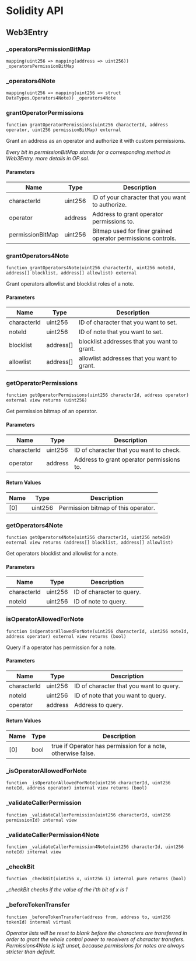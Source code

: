 # Solidity API

## Web3Entry

### _operatorsPermissionBitMap

```solidity
mapping(uint256 => mapping(address => uint256)) _operatorsPermissionBitMap
```

### _operators4Note

```solidity
mapping(uint256 => mapping(uint256 => struct DataTypes.Operators4Note)) _operators4Note
```

### grantOperatorPermissions

```solidity
function grantOperatorPermissions(uint256 characterId, address operator, uint256 permissionBitMap) external
```

Grant an address as an operator and authorize it with custom permissions.

_Every bit in permissionBitMap stands for a corresponding method in Web3Entry. more details in OP.sol._

#### Parameters

| Name | Type | Description |
| ---- | ---- | ----------- |
| characterId | uint256 | ID of your character that you want to authorize. |
| operator | address | Address to grant operator permissions to. |
| permissionBitMap | uint256 | Bitmap used for finer grained operator permissions controls. |

### grantOperators4Note

```solidity
function grantOperators4Note(uint256 characterId, uint256 noteId, address[] blocklist, address[] allowlist) external
```

Grant operators allowlist and blocklist roles of a note.

#### Parameters

| Name | Type | Description |
| ---- | ---- | ----------- |
| characterId | uint256 | ID of character that you want to set. |
| noteId | uint256 | ID of note that you want to set. |
| blocklist | address[] | blocklist addresses that you want to grant. |
| allowlist | address[] | allowlist addresses that you want to grant. |

### getOperatorPermissions

```solidity
function getOperatorPermissions(uint256 characterId, address operator) external view returns (uint256)
```

Get permission bitmap of an operator.

#### Parameters

| Name | Type | Description |
| ---- | ---- | ----------- |
| characterId | uint256 | ID of character that you want to check. |
| operator | address | Address to grant operator permissions to. |

#### Return Values

| Name | Type | Description |
| ---- | ---- | ----------- |
| [0] | uint256 | Permission bitmap of this operator. |

### getOperators4Note

```solidity
function getOperators4Note(uint256 characterId, uint256 noteId) external view returns (address[] blocklist, address[] allowlist)
```

Get operators blocklist and allowlist for a note.

#### Parameters

| Name | Type | Description |
| ---- | ---- | ----------- |
| characterId | uint256 | ID of character to query. |
| noteId | uint256 | ID of note to query. |

### isOperatorAllowedForNote

```solidity
function isOperatorAllowedForNote(uint256 characterId, uint256 noteId, address operator) external view returns (bool)
```

Query if a operator has permission for a note.

#### Parameters

| Name | Type | Description |
| ---- | ---- | ----------- |
| characterId | uint256 | ID of character that you want to query. |
| noteId | uint256 | ID of note that you want to query. |
| operator | address | Address to query. |

#### Return Values

| Name | Type | Description |
| ---- | ---- | ----------- |
| [0] | bool | true if Operator has permission for a note, otherwise false. |

### _isOperatorAllowedForNote

```solidity
function _isOperatorAllowedForNote(uint256 characterId, uint256 noteId, address operator) internal view returns (bool)
```

### _validateCallerPermission

```solidity
function _validateCallerPermission(uint256 characterId, uint256 permissionId) internal view
```

### _validateCallerPermission4Note

```solidity
function _validateCallerPermission4Note(uint256 characterId, uint256 noteId) internal view
```

### _checkBit

```solidity
function _checkBit(uint256 x, uint256 i) internal pure returns (bool)
```

__checkBit checks if the value of the i'th bit of x is 1_

### _beforeTokenTransfer

```solidity
function _beforeTokenTransfer(address from, address to, uint256 tokenId) internal virtual
```

_Operator lists will be reset to blank before the characters are transferred in order to grant the
whole control power to receivers of character transfers.
Permissions4Note is left unset, because permissions for notes are always stricter than default._

